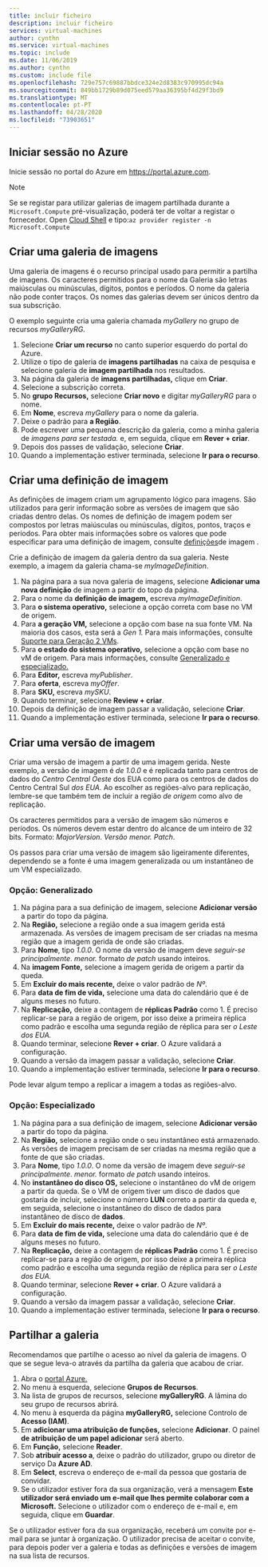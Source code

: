 ```yaml
---
title: incluir ficheiro
description: incluir ficheiro
services: virtual-machines
author: cynthn
ms.service: virtual-machines
ms.topic: include
ms.date: 11/06/2019
ms.author: cynthn
ms.custom: include file
ms.openlocfilehash: 729e757c69887bbdce324e2d8383c970995dc94a
ms.sourcegitcommit: 849bb1729b89d075eed579aa36395bf4d29f3bd9
ms.translationtype: MT
ms.contentlocale: pt-PT
ms.lasthandoff: 04/28/2020
ms.locfileid: "73903651"
---
```

## <a name="sign-in-to-azure"></a>Iniciar sessão no Azure 

Inicie sessão no portal do Azure em https://portal.azure.com.

> [!NOTE]
> Se se registar para utilizar galerias de imagem partilhada durante a `Microsoft.Compute` pré-visualização, poderá ter de voltar a registar o fornecedor. Open [Cloud Shell](https://shell.azure.com/bash) e tipo:`az provider register -n Microsoft.Compute`

## <a name="create-an-image-gallery"></a>Criar uma galeria de imagens

Uma galeria de imagens é o recurso principal usado para permitir a partilha de imagens. Os caracteres permitidos para o nome da Galeria são letras maiúsculas ou minúsculas, dígitos, pontos e períodos. O nome da galeria não pode conter traços.  Os nomes das galerias devem ser únicos dentro da sua subscrição. 

O exemplo seguinte cria uma galeria chamada *myGallery* no grupo de recursos *myGalleryRG.*

1. Selecione **Criar um recurso** no canto superior esquerdo do portal do Azure.
1. Utilize o tipo de galeria de **imagens partilhadas** na caixa de pesquisa e selecione galeria de **imagem partilhada** nos resultados.
1. Na página da galeria de **imagens partilhadas,** clique em **Criar**.
1. Selecione a subscrição correta.
1. No **grupo Recursos,** selecione **Criar novo** e digitar *myGalleryRG* para o nome.
1. Em **Nome**, escreva *myGallery* para o nome da galeria.
1. Deixe o padrão para **a Região**.
1. Pode escrever uma pequena descrição da galeria, como a minha galeria de *imagens para ser testada.* e, em seguida, clique em **Rever + criar**.
1. Depois dos passes de validação, selecione **Criar**.
1. Quando a implementação estiver terminada, selecione **Ir para o recurso**.
   
## <a name="create-an-image-definition"></a>Criar uma definição de imagem 

As definições de imagem criam um agrupamento lógico para imagens. São utilizados para gerir informação sobre as versões de imagem que são criadas dentro delas. Os nomes de definição de imagem podem ser compostos por letras maiúsculas ou minúsculas, dígitos, pontos, traços e períodos. Para obter mais informações sobre os valores que pode especificar para uma definição de imagem, consulte [definições](https://docs.microsoft.com/azure/virtual-machines/windows/shared-image-galleries#image-definitions)de imagem .

Crie a definição de imagem da galeria dentro da sua galeria. Neste exemplo, a imagem da galeria chama-se *myImageDefinition*.

1. Na página para a sua nova galeria de imagens, selecione **Adicionar uma nova definição** de imagem a partir do topo da página. 
1. Para o nome da **definição de imagem,** escreva *myImageDefinition*.
1. Para **o sistema operativo,** selecione a opção correta com base no VM de origem.
1. Para **a geração VM,** selecione a opção com base na sua fonte VM. Na maioria dos casos, esta será a *Gen 1.* Para mais informações, consulte [Suporte para Geração 2 VMs](https://docs.microsoft.com/azure/virtual-machines/windows/generation-2).
1. Para **o estado do sistema operativo,** selecione a opção com base no vM de origem. Para mais informações, consulte [Generalizado e especializado.](../articles/virtual-machines/linux/shared-image-galleries.md#generalized-and-specialized-images)
1. Para **Editor,** escreva *myPublisher*. 
1. Para **oferta**, escreva *myOffer*.
1. Para **SKU,** escreva *mySKU*.
1. Quando terminar, selecione **Review + criar**.
1. Depois da definição de imagem passar a validação, selecione **Criar**.
1. Quando a implementação estiver terminada, selecione **Ir para o recurso**.


## <a name="create-an-image-version"></a>Criar uma versão de imagem

Criar uma versão de imagem a partir de uma imagem gerida. Neste exemplo, a versão de imagem é *de 1.0.0* e é replicada tanto para centros de dados do *Centro Central Oeste* dos EUA como para os centros de dados do Centro Central Sul *dos EUA.* Ao escolher as regiões-alvo para replicação, lembre-se que também tem de incluir a região *de origem* como alvo de replicação.

Os caracteres permitidos para a versão de imagem são números e períodos. Os números devem estar dentro do alcance de um inteiro de 32 bits. Formato: *MajorVersion*. *Versão menor.* *Patch*.

Os passos para criar uma versão de imagem são ligeiramente diferentes, dependendo se a fonte é uma imagem generalizada ou um instantâneo de um VM especializado. 

### <a name="option-generalized"></a>Opção: Generalizado

1. Na página para a sua definição de imagem, selecione **Adicionar versão** a partir do topo da página.
1. Na **Região,** selecione a região onde a sua imagem gerida está armazenada. As versões de imagem precisam de ser criadas na mesma região que a imagem gerida de onde são criadas.
1. Para **Nome**, tipo *1.0.0*. O nome da versão de imagem deve *seguir-se principalmente*. *menor.* formato *de patch* usando inteiros. 
1. Na **imagem Fonte,** selecione a imagem gerida de origem a partir da queda.
1. Em **Excluir do mais recente,** deixe o valor padrão de *Nº*.
1. Para **data de fim de vida,** selecione uma data do calendário que é de alguns meses no futuro.
1. Na **Replicação,** deixe a contagem de **réplicas Padrão** como 1. É preciso replicar-se para a região de origem, por isso deixe a primeira réplica como padrão e escolha uma segunda região de réplica para ser *o Leste dos EUA.*
1. Quando terminar, selecione **Rever + criar**. O Azure validará a configuração.
1. Quando a versão da imagem passar a validação, selecione **Criar**.
1. Quando a implementação estiver terminada, selecione **Ir para o recurso**.

Pode levar algum tempo a replicar a imagem a todas as regiões-alvo.

### <a name="option-specialized"></a>Opção: Especializado

1. Na página para a sua definição de imagem, selecione **Adicionar versão** a partir do topo da página.
1. Na **Região,** selecione a região onde o seu instantâneo está armazenado. As versões de imagem precisam de ser criadas na mesma região que a fonte de que são criadas.
1. Para **Nome**, tipo *1.0.0*. O nome da versão de imagem deve *seguir-se principalmente*. *menor.* formato *de patch* usando inteiros. 
1. No **instantâneo do disco OS,** selecione o instantâneo do vM de origem a partir da queda. Se o VM de origem tiver um disco de dados que gostaria de incluir, selecione o número **LUN** correto a partir da queda e, em seguida, selecione o instantâneo do disco de dados para instantâneo de disco de **dados**. 
1. Em **Excluir do mais recente,** deixe o valor padrão de *Nº*.
1. Para **data de fim de vida,** selecione uma data do calendário que é de alguns meses no futuro.
1. Na **Replicação,** deixe a contagem de **réplicas Padrão** como 1. É preciso replicar-se para a região de origem, por isso deixe a primeira réplica como padrão e escolha uma segunda região de réplica para ser *o Leste dos EUA.*
1. Quando terminar, selecione **Rever + criar**. O Azure validará a configuração.
1. Quando a versão da imagem passar a validação, selecione **Criar**.
1. Quando a implementação estiver terminada, selecione **Ir para o recurso**.

## <a name="share-the-gallery"></a>Partilhar a galeria

Recomendamos que partilhe o acesso ao nível da galeria de imagens. O que se segue leva-o através da partilha da galeria que acabou de criar.

1. Abra o [portal Azure.](https://portal.azure.com)
1. No menu à esquerda, selecione **Grupos de Recursos**. 
1. Na lista de grupos de recursos, selecione **myGalleryRG**. A lâmina do seu grupo de recursos abrirá.
1. No menu à esquerda da página **myGalleryRG,** selecione Controlo de **Acesso (IAM)**. 
1. Em **adicionar uma atribuição de funções,** selecione **Adicionar**. O painel **de atribuição de um papel adicionar** será aberto. 
1. Em **Função,** selecione **Reader**.
1. Sob **atribuír acesso a**, deixe o padrão do utilizador, grupo ou diretor de serviço Da **Azure AD**.
1. Em **Select**, escreva o endereço de e-mail da pessoa que gostaria de convidar.
1. Se o utilizador estiver fora da sua organização, verá a mensagem **Este utilizador será enviado um e-mail que lhes permite colaborar com a Microsoft.** Selecione o utilizador com o endereço de e-mail e, em seguida, clique em **Guardar**.

Se o utilizador estiver fora da sua organização, receberá um convite por e-mail para se juntar à organização. O utilizador precisa de aceitar o convite, para depois poder ver a galeria e todas as definições e versões de imagem na sua lista de recursos.


